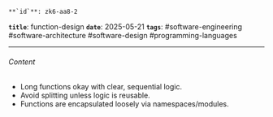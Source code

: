     **`id`**: zk6-aa8-2

**`title`**: function-design
**`date`**: 2025-05-21
**`tags`**: #software-engineering #software-architecture #software-design #programming-languages

---

###### Content

-   Long functions okay with clear, sequential logic.
-   Avoid splitting unless logic is reusable.
-   Functions are encapsulated loosely via namespaces/modules.
